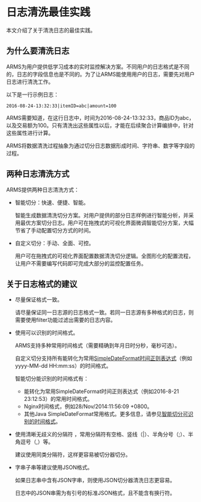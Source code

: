# 日志清洗最佳实践

本文介绍了关于清洗日志的最佳实践。

## 为什么要清洗日志

ARMS为用户提供低学习成本的实时监控解决方案。不同用户的日志格式是不同的，日志的字段信息也是不同的。为了让ARMS能使用用户的日志，需要先对用户日志进行清洗工作。

以下是一行示例日志：

```
2016-08-24-13:32:33|itemID=abc|amount=100
```

ARMS需要知道，在这行日志中，时间为2016-08-24-13:32:33，商品ID为abc，以及交易额为100。只有清洗出这些属性以后，才能在后续聚合计算编排中，针对这些属性进行计算。

ARMS将数据清洗过程抽象为通过切分日志数据形成时间、字符串、数字等字段的过程。

## 两种日志清洗方式

ARMS提供两种日志清洗方式：

-   智能切分：快速、便捷、智能。

    智能生成数据清洗切分方案。对用户提供的部分日志样例进行智能分析，并采用最优方案切分日志。用户可在拖拽式的可视化界面微调智能切分方案，大幅节省了手动配置切分方式的时间。

-   自定义切分：手动、全面、可控。

    用户可在拖拽式的可视化界面配置数据清洗切分逻辑。全图形化的配置流程，让用户不需要编写代码即可完成大部分的监控配置任务。


## 关于日志格式的建议

-   尽量保证格式一致。

    请尽量保证同一日志源的日志格式一致。若同一日志源有多种格式的日志，则需要使用filter功能过滤出需要的日志内容。

-   使用可以识别的时间格式。

    ARMS支持多种常用时间格式（需要精确到年月日时分秒，毫秒可选）。

    自定义切分支持所有能转化为常用[SimpleDateFormat时间正则表达式](https://docs.oracle.com/javase/8/docs/api/java/text/SimpleDateFormat.html)（例如yyyy-MM-dd HH:mm:ss）的时间格式。

    智能切分能识别的时间格式有：

    -   能转化为常用SimpleDateFormat时间正则表达式（例如2016-8-21 23:12:53）的常用时间格式。
    -   Nginx时间格式，例如28/Nov/2014:11:56:09 +0800。
    -   其他Java SimpleDateFormat常用格式。更多信息，请参见[智能切分可识别的时间格式](/cn.zh-CN/自定义监控/日志清洗进阶教程/智能切分可识别的时间格式.md)。

-   使用清晰无歧义的分隔符 ，常用分隔符有空格、竖线（\|）、半角分号（;）、半角逗号（,）等。

    建议使用同类分隔符，这样更容易被切分器切分。

-   字串子串等建议使用JSON格式。

    如果日志串中含有JSON字串，则使用JSON切分器清洗日志更容易。

    日志中的JSON串需为有引号的标准JSON格式，且不能含有换行符。


